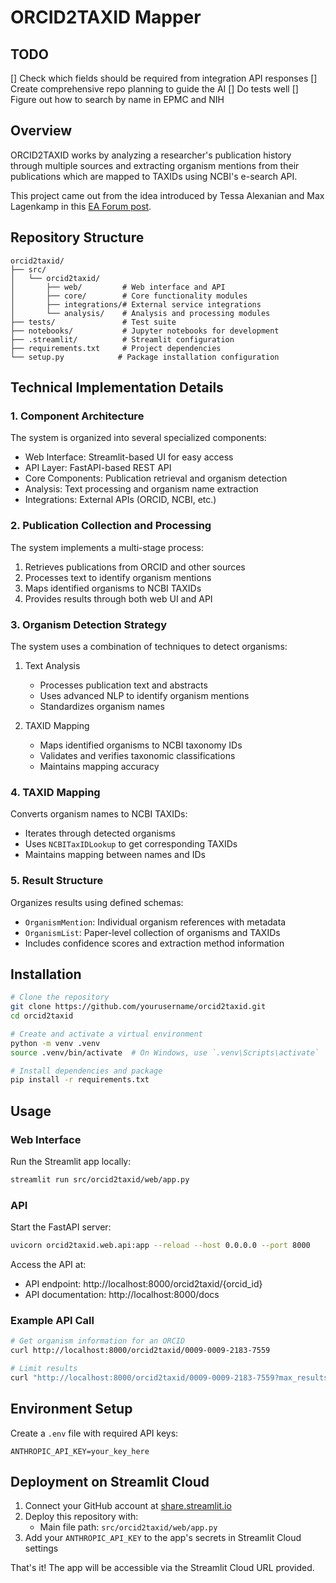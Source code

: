 # ORCID2TAXID Mapper

## TODO

[] Check which fields should be required from integration API responses
[] Create comprehensive repo planning to guide the AI
[] Do tests well
[] Figure out how to search by name in EPMC and NIH

## Overview

ORCID2TAXID works by analyzing a researcher's publication history through multiple sources and extracting organism mentions from their publications which are mapped to TAXIDs using NCBI's e-search API.

This project came out from the idea introduced by Tessa Alexanian and Max Lagenkamp in this [EA Forum post](https://forum.effectivealtruism.org/posts/RwMpnHwqhTZ2rrwbr/five-tractable-biosecurity-projects-you-could-start-tomorrow).

## Repository Structure

```
orcid2taxid/
├── src/
│   └── orcid2taxid/
│       ├── web/         # Web interface and API
│       ├── core/        # Core functionality modules
│       ├── integrations/# External service integrations
│       └── analysis/    # Analysis and processing modules
├── tests/               # Test suite
├── notebooks/           # Jupyter notebooks for development
├── .streamlit/          # Streamlit configuration
├── requirements.txt     # Project dependencies
└── setup.py            # Package installation configuration
```

## Technical Implementation Details

### 1. Component Architecture

The system is organized into several specialized components:

- Web Interface: Streamlit-based UI for easy access
- API Layer: FastAPI-based REST API
- Core Components: Publication retrieval and organism detection
- Analysis: Text processing and organism name extraction
- Integrations: External APIs (ORCID, NCBI, etc.)

### 2. Publication Collection and Processing

The system implements a multi-stage process:

1. Retrieves publications from ORCID and other sources
2. Processes text to identify organism mentions
3. Maps identified organisms to NCBI TAXIDs
4. Provides results through both web UI and API

### 3. Organism Detection Strategy

The system uses a combination of techniques to detect organisms:

1. Text Analysis
   - Processes publication text and abstracts
   - Uses advanced NLP to identify organism mentions
   - Standardizes organism names

2. TAXID Mapping
   - Maps identified organisms to NCBI taxonomy IDs
   - Validates and verifies taxonomic classifications
   - Maintains mapping accuracy

### 4. TAXID Mapping

Converts organism names to NCBI TAXIDs:

- Iterates through detected organisms
- Uses `NCBITaxIDLookup` to get corresponding TAXIDs
- Maintains mapping between names and IDs

### 5. Result Structure

Organizes results using defined schemas:

- `OrganismMention`: Individual organism references with metadata
- `OrganismList`: Paper-level collection of organisms and TAXIDs
- Includes confidence scores and extraction method information

## Installation

```bash
# Clone the repository
git clone https://github.com/yourusername/orcid2taxid.git
cd orcid2taxid

# Create and activate a virtual environment
python -m venv .venv
source .venv/bin/activate  # On Windows, use `.venv\Scripts\activate`

# Install dependencies and package
pip install -r requirements.txt
```

## Usage

### Web Interface

Run the Streamlit app locally:

```bash
streamlit run src/orcid2taxid/web/app.py
```

### API

Start the FastAPI server:

```bash
uvicorn orcid2taxid.web.api:app --reload --host 0.0.0.0 --port 8000
```

Access the API at:

- API endpoint: http://localhost:8000/orcid2taxid/{orcid_id}
- API documentation: http://localhost:8000/docs

### Example API Call

```bash
# Get organism information for an ORCID
curl http://localhost:8000/orcid2taxid/0009-0009-2183-7559

# Limit results
curl "http://localhost:8000/orcid2taxid/0009-0009-2183-7559?max_results=5"
```

## Environment Setup

Create a `.env` file with required API keys:

```
ANTHROPIC_API_KEY=your_key_here
```

## Deployment on Streamlit Cloud

1. Connect your GitHub account at [share.streamlit.io](https://share.streamlit.io)
2. Deploy this repository with:
   - Main file path: `src/orcid2taxid/web/app.py`
3. Add your `ANTHROPIC_API_KEY` to the app's secrets in Streamlit Cloud settings

That's it! The app will be accessible via the Streamlit Cloud URL provided.
